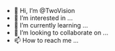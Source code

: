 - 👋 Hi, I’m @TwoVision
- 👀 I’m interested in ...
- 🌱 I’m currently learning ...
- 💞️ I’m looking to collaborate on ...
- 📫 How to reach me ...

<!---
TwoVision/TwoVision is a ✨ special ✨ repository because its `README.md` (this file) appears on your GitHub profile.
You can click the Preview link to take a look at your changes.
--->
